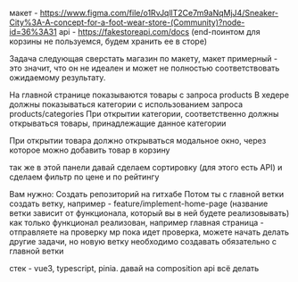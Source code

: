 макет - https://www.figma.com/file/o1RvJqllT2Ce7m9aNqMjJ4/Sneaker-City%3A-A-concept-for-a-foot-wear-store-(Community)?node-id=36%3A31
api - https://fakestoreapi.com/docs (end-поинтом для корзины не пользуемся, будем хранить ее в сторе)

Задача следующая сверстать магазин по макету, макет примерный - это значит, что он не идеален и может не полностью соответствовать ожидаемому результату.

На главной странице показываются товары с запроса products
В хедере должны показываться категории с использованием запроса products/categories
При открытии категории, соответственно должны открываться товары, принадлежащие данное категории

При открытии товара должно открываться модальное окно, через которое можно добавить товар в корзину

так же в этой панели давай сделаем сортировку (для этого есть API)
и сделаем фильтр по цене и по рейтингу

Вам нужно:
Создать репозиторий на гитхабе
Потом ты с главной ветки создать ветку, например - feature/implement-home-page (название ветки зависит от функционала, который вы в ней будете реализовывать)
как только функционал реализован, например главная страница - отправляете на проверку мр
пока идет проверка, можете начать делать другие задачи, но новую ветку необходимо создавать обязательно с главной ветки

стек - vue3, typescript, pinia. давай на composition api всё делать
